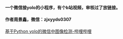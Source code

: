 #### 一个微信接yolo的小程序，有个b站视频，审核过了放链接。

#### 作者周景鑫，微信：zjxyyds0307
[基于Python yolo的微信中图像检测-哔哩哔哩](https://b23.tv/Immyf8K)
